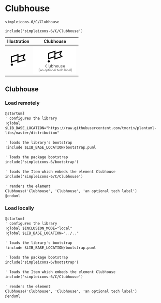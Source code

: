 # Clubhouse


```text
simpleicons-6/C/Clubhouse
```

```text
include('simpleicons-6/C/Clubhouse')
```



| Illustration | Clubhouse |
| :---: | :---: |
| ![illustration for Illustration](../../simpleicons-6/C/Clubhouse.png) | ![illustration for Clubhouse](../../simpleicons-6/C/Clubhouse.Local.png) |




## Clubhouse

### Load remotely
```plantuml
@startuml
' configures the library
!global $LIB_BASE_LOCATION="https://raw.githubusercontent.com/tmorin/plantuml-libs/master/distribution"

' loads the library's bootstrap
!include $LIB_BASE_LOCATION/bootstrap.puml

' loads the package bootstrap
include('simpleicons-6/bootstrap')

' loads the Item which embeds the element Clubhouse
include('simpleicons-6/C/Clubhouse')

' renders the element
Clubhouse('Clubhouse', 'Clubhouse', 'an optional tech label')
@enduml
```

### Load locally
```plantuml
@startuml
' configures the library
!global $INCLUSION_MODE="local"
!global $LIB_BASE_LOCATION="../.."

' loads the library's bootstrap
!include $LIB_BASE_LOCATION/bootstrap.puml

' loads the package bootstrap
include('simpleicons-6/bootstrap')

' loads the Item which embeds the element Clubhouse
include('simpleicons-6/C/Clubhouse')

' renders the element
Clubhouse('Clubhouse', 'Clubhouse', 'an optional tech label')
@enduml
```

